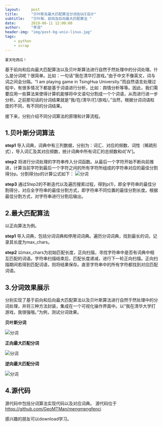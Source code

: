 ```yaml
---
layout:     post
title:      "贝叶斯及最大匹配算法分词及GUI设计"
subtitle:   "贝叶斯、前向及后向最大匹配算法 "
date:       2019-06-11 12:00:00
author:     "李泯"
header-img: "img/post-bg-unix-linux.jpg"
tags:
    - python
    - scrap
---
```

    夏天吃西瓜！

基于前向和后向最大匹配算法以及贝叶斯算法进行自然于然处理中的分词处理。什么是分词呢？很简单。比如：一句话“我在清华打游戏。”由于中文不像英文，词与词之间会分隔。“I am playing game in TsingHua University.”而自然语言处理过程中，有很多情况下都是基于词语进行分析，比如：舆情分析等等。因此，我们需要应用一些算法来使得计算机能够将中文语句分割成一个个词语，从而进行进一步分析。之前那句话的分词结果就是“我/在/清华/打/游戏/。”当然，根据分词词语粒度的不同，有不同的分词结果。 

接下来，分别介绍不同分词算法的原理和计算流程。

## 1.贝叶斯分词算法
**step1**
导入词典，词典中有三列数据，分别为：词汇、对应的频数、词性（稀疏形式），导入词汇及其对应频数，统计词典中所有词汇的总频数和d['_N_']。

**step2**
将进行分词处理的字符串传入分词函数。从最后一个字符开始不断向前推进，计算当前字符到最后一个字符之间的所有字符所组成的字符串对应的最佳分割得分p。分割得分p的计算公式如下：
![分词](https://geomtman.github.io/img/in-post/post/fenci1.PNG)


**step3**
通过Step2的不断迭代以及遍历搜索过程，得到p(1)，即全字符串的最佳分割得分，对应全字符串的最佳分割方式，即字符串不同位置的最佳分割长度。根据最佳分割方式，对字符串进行分割后输出。

## 2.最大匹配算法
以正向算法为例。

**step1**
导入词典，包括分词词典和停用词词典。遍历分词词典，找到最长的词，记录其长度为max_chars。

**step2**
以max_chars为初始匹配长度，正向扫描，寻找字符串中是否有词典中相互匹配的词语。字符串扫描结束后，匹配长度递减，进行下一轮正向扫描。正向扫描期间若得到匹配词语，则将结果保存。直至字符串中的所有字符都找到对应匹配词语。

## 3.分词效果展示
分别实现了基于前向和后向最大匹配算法以及贝叶斯算法进行自然于然处理中的分词处理，并将三种方法封装，集成在一个可视化操作界面中。以“我在清华大学打游戏，我很强哦。”为例，测试分词效果。

**贝叶斯分词**

![分词](https://geomtman.github.io/img/in-post/post/beiyesi.PNG)

**正向最大匹配分词**

![分词](https://geomtman.github.io/img/in-post/post/zmm.PNG)

**逆向最大匹配分词**

![分词](https://geomtman.github.io/img/in-post/post/nmm.PNG)

## 4.源代码

源代码中包括分词算法实现代码以及对应词典。
源代码位于 https://github.com/GeoMTMan/mengmengfenci

感兴趣的朋友可以download学习。